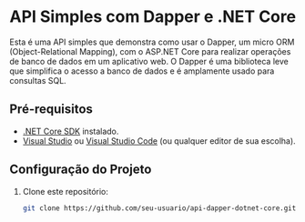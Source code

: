 # API Simples com Dapper e .NET Core

Esta é uma API simples que demonstra como usar o Dapper, um micro ORM (Object-Relational Mapping), com o ASP.NET Core para realizar operações de banco de dados em um aplicativo web. O Dapper é uma biblioteca leve que simplifica o acesso a banco de dados e é amplamente usado para consultas SQL.

## Pré-requisitos

- [.NET Core SDK](https://dotnet.microsoft.com/download) instalado.
- [Visual Studio](https://visualstudio.microsoft.com/) ou [Visual Studio Code](https://code.visualstudio.com/) (ou qualquer editor de sua escolha).

## Configuração do Projeto

1. Clone este repositório:

   ```bash
   git clone https://github.com/seu-usuario/api-dapper-dotnet-core.git
